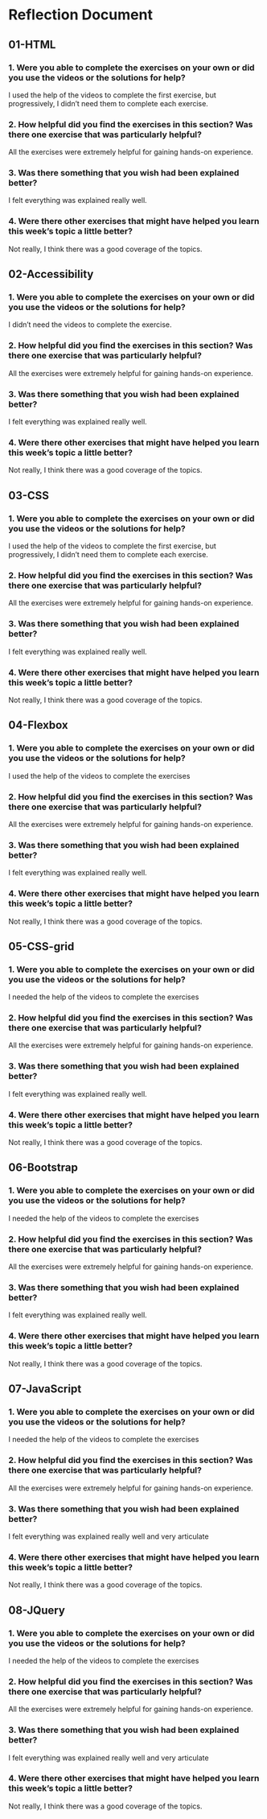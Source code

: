 # Reflection Document

## 01-HTML

### 1. Were you able to complete the exercises on your own or did you use the videos or the solutions for help?

I used the help of the videos to complete the first exercise, but progressively, I didn’t need them to complete each exercise.

### 2. How helpful did you find the exercises in this section? Was there one exercise that was particularly helpful?

All the exercises were extremely helpful for gaining hands-on experience.

### 3. Was there something that you wish had been explained better?

I felt everything was explained really well.

### 4. Were there other exercises that might have helped you learn this week’s topic a little better?

Not really, I think there was a good coverage of the topics.

## 02-Accessibility

### 1. Were you able to complete the exercises on your own or did you use the videos or the solutions for help?

I didn’t need the videos to complete the exercise.

### 2. How helpful did you find the exercises in this section? Was there one exercise that was particularly helpful?

All the exercises were extremely helpful for gaining hands-on experience.

### 3. Was there something that you wish had been explained better?

I felt everything was explained really well.

### 4. Were there other exercises that might have helped you learn this week’s topic a little better?

Not really, I think there was a good coverage of the topics.

## 03-CSS

### 1. Were you able to complete the exercises on your own or did you use the videos or the solutions for help?

I used the help of the videos to complete the first exercise, but progressively, I didn’t need them to complete each exercise.

### 2. How helpful did you find the exercises in this section? Was there one exercise that was particularly helpful?

All the exercises were extremely helpful for gaining hands-on experience.

### 3. Was there something that you wish had been explained better?

I felt everything was explained really well.

### 4. Were there other exercises that might have helped you learn this week’s topic a little better?

Not really, I think there was a good coverage of the topics.

## 04-Flexbox

### 1. Were you able to complete the exercises on your own or did you use the videos or the solutions for help?

I used the help of the videos to complete the exercises

### 2. How helpful did you find the exercises in this section? Was there one exercise that was particularly helpful?

All the exercises were extremely helpful for gaining hands-on experience.

### 3. Was there something that you wish had been explained better?

I felt everything was explained really well.

### 4. Were there other exercises that might have helped you learn this week’s topic a little better?

Not really, I think there was a good coverage of the topics.

## 05-CSS-grid

### 1. Were you able to complete the exercises on your own or did you use the videos or the solutions for help?

I needed the help of the videos to complete the exercises

### 2. How helpful did you find the exercises in this section? Was there one exercise that was particularly helpful?

All the exercises were extremely helpful for gaining hands-on experience.

### 3. Was there something that you wish had been explained better?

I felt everything was explained really well.

### 4. Were there other exercises that might have helped you learn this week’s topic a little better?

Not really, I think there was a good coverage of the topics.

## 06-Bootstrap

### 1. Were you able to complete the exercises on your own or did you use the videos or the solutions for help?

I needed the help of the videos to complete the exercises

### 2. How helpful did you find the exercises in this section? Was there one exercise that was particularly helpful?

All the exercises were extremely helpful for gaining hands-on experience.

### 3. Was there something that you wish had been explained better?

I felt everything was explained really well.

### 4. Were there other exercises that might have helped you learn this week’s topic a little better?

Not really, I think there was a good coverage of the topics.

## 07-JavaScript

### 1. Were you able to complete the exercises on your own or did you use the videos or the solutions for help?

I needed the help of the videos to complete the exercises

### 2. How helpful did you find the exercises in this section? Was there one exercise that was particularly helpful?

All the exercises were extremely helpful for gaining hands-on experience.

### 3. Was there something that you wish had been explained better?

I felt everything was explained really well and very articulate

### 4. Were there other exercises that might have helped you learn this week’s topic a little better?

Not really, I think there was a good coverage of the topics.

## 08-JQuery

### 1. Were you able to complete the exercises on your own or did you use the videos or the solutions for help?

I needed the help of the videos to complete the exercises

### 2. How helpful did you find the exercises in this section? Was there one exercise that was particularly helpful?

All the exercises were extremely helpful for gaining hands-on experience.

### 3. Was there something that you wish had been explained better?

I felt everything was explained really well and very articulate

### 4. Were there other exercises that might have helped you learn this week’s topic a little better?

Not really, I think there was a good coverage of the topics.
